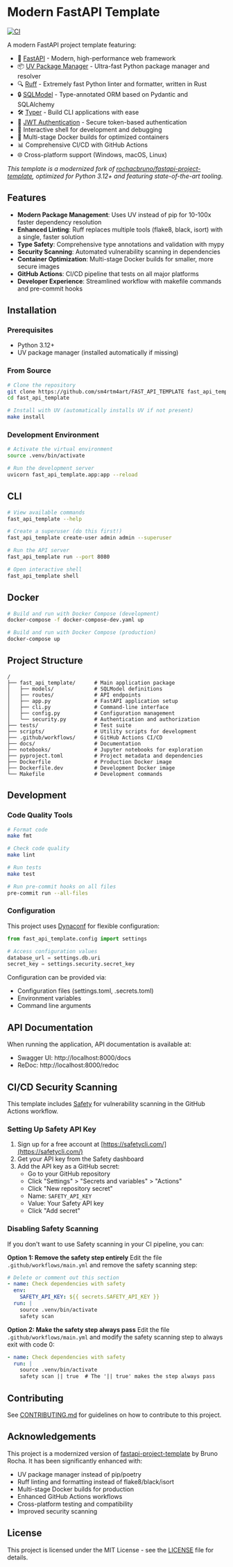 # Modern FastAPI Template

[![CI](https://github.com/sm4rtm4art/FAST_API_TEMPLATE/actions/workflows/main.yml/badge.svg)](https://github.com/sm4rtm4art/FAST_API_TEMPLATE/actions/workflows/main.yml)

A modern FastAPI project template featuring:

- 🚀 [FastAPI](https://fastapi.tiangolo.com/) - Modern, high-performance web framework
- 📦 [UV Package Manager](https://github.com/astral-sh/uv) - Ultra-fast Python package manager and resolver
- 🔍 [Ruff](https://docs.astral.sh/ruff/) - Extremely fast Python linter and formatter, written in Rust
- 🔒 [SQLModel](https://sqlmodel.tiangolo.com/) - Type-annotated ORM based on Pydantic and SQLAlchemy
- 🛠️ [Typer](https://typer.tiangolo.com/) - Build CLI applications with ease
- 🔐 [JWT Authentication](https://jwt.io/) - Secure token-based authentication
- 🧩 Interactive shell for development and debugging
- 🐳 Multi-stage Docker builds for optimized containers
- 📊 Comprehensive CI/CD with GitHub Actions
- 🌐 Cross-platform support (Windows, macOS, Linux)

_This template is a modernized fork of [rochacbruno/fastapi-project-template](https://github.com/rochacbruno/fastapi-project-template), optimized for Python 3.12+ and featuring state-of-the-art tooling._

## Features

- **Modern Package Management**: Uses UV instead of pip for 10-100x faster dependency resolution
- **Enhanced Linting**: Ruff replaces multiple tools (flake8, black, isort) with a single, faster solution
- **Type Safety**: Comprehensive type annotations and validation with mypy
- **Security Scanning**: Automated vulnerability scanning in dependencies
- **Container Optimization**: Multi-stage Docker builds for smaller, more secure images
- **GitHub Actions**: CI/CD pipeline that tests on all major platforms
- **Developer Experience**: Streamlined workflow with makefile commands and pre-commit hooks

## Installation

### Prerequisites

- Python 3.12+
- UV package manager (installed automatically if missing)

### From Source

```bash
# Clone the repository
git clone https://github.com/sm4rtm4art/FAST_API_TEMPLATE fast_api_template
cd fast_api_template

# Install with UV (automatically installs UV if not present)
make install
```

### Development Environment

```bash
# Activate the virtual environment
source .venv/bin/activate

# Run the development server
uvicorn fast_api_template.app:app --reload
```

## CLI

```bash
# View available commands
fast_api_template --help

# Create a superuser (do this first!)
fast_api_template create-user admin admin --superuser

# Run the API server
fast_api_template run --port 8080

# Open interactive shell
fast_api_template shell
```

## Docker

```bash
# Build and run with Docker Compose (development)
docker-compose -f docker-compose-dev.yaml up

# Build and run with Docker Compose (production)
docker-compose up
```

## Project Structure

```
/
├── fast_api_template/      # Main application package
│   ├── models/             # SQLModel definitions
│   ├── routes/             # API endpoints
│   ├── app.py              # FastAPI application setup
│   ├── cli.py              # Command-line interface
│   ├── config.py           # Configuration management
│   └── security.py         # Authentication and authorization
├── tests/                  # Test suite
├── scripts/                # Utility scripts for development
├── .github/workflows/      # GitHub Actions CI/CD
├── docs/                   # Documentation
├── notebooks/              # Jupyter notebooks for exploration
├── pyproject.toml          # Project metadata and dependencies
├── Dockerfile              # Production Docker image
├── Dockerfile.dev          # Development Docker image
└── Makefile                # Development commands
```

## Development

### Code Quality Tools

```bash
# Format code
make fmt

# Check code quality
make lint

# Run tests
make test

# Run pre-commit hooks on all files
pre-commit run --all-files
```

### Configuration

This project uses [Dynaconf](https://dynaconf.com) for flexible configuration:

```python
from fast_api_template.config import settings

# Access configuration values
database_url = settings.db.uri
secret_key = settings.security.secret_key
```

Configuration can be provided via:

- Configuration files (settings.toml, .secrets.toml)
- Environment variables
- Command line arguments

## API Documentation

When running the application, API documentation is available at:

- Swagger UI: http://localhost:8000/docs
- ReDoc: http://localhost:8000/redoc

## CI/CD Security Scanning

This template includes [Safety](https://safetycli.com/) for vulnerability scanning in the GitHub Actions workflow.

### Setting Up Safety API Key

1. Sign up for a free account at [https://safetycli.com/](https://safetycli.com/)
2. Get your API key from the Safety dashboard
3. Add the API key as a GitHub secret:
   - Go to your GitHub repository
   - Click "Settings" > "Secrets and variables" > "Actions"
   - Click "New repository secret"
   - Name: `SAFETY_API_KEY`
   - Value: Your Safety API key
   - Click "Add secret"

### Disabling Safety Scanning

If you don't want to use Safety scanning in your CI pipeline, you can:

**Option 1: Remove the safety step entirely**
Edit the file `.github/workflows/main.yml` and remove the safety scanning step:

```yaml
# Delete or comment out this section
- name: Check dependencies with safety
  env:
    SAFETY_API_KEY: ${{ secrets.SAFETY_API_KEY }}
  run: |
    source .venv/bin/activate
    safety scan
```

**Option 2: Make the safety step always pass**
Edit the file `.github/workflows/main.yml` and modify the safety scanning step to always exit with code 0:

```yaml
- name: Check dependencies with safety
  run: |
    source .venv/bin/activate
    safety scan || true  # The '|| true' makes the step always pass
```

## Contributing

See [CONTRIBUTING.md](CONTRIBUTING.md) for guidelines on how to contribute to this project.

## Acknowledgements

This project is a modernized version of [fastapi-project-template](https://github.com/rochacbruno/fastapi-project-template) by Bruno Rocha. It has been significantly enhanced with:

- UV package manager instead of pip/poetry
- Ruff linting and formatting instead of flake8/black/isort
- Multi-stage Docker builds for production
- Enhanced GitHub Actions workflows
- Cross-platform testing and compatibility
- Improved security scanning

## License

This project is licensed under the MIT License - see the [LICENSE](LICENSE) file for details.
